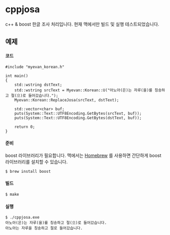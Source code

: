 cppjosa
=======

c++ &amp; boost 한글 조사 처리입니다. 현재 맥에서만 빌드 및 실행 테스트되었습니다.

## 예제

#### 코드

    #include "myevan_korean.h"

    int main()
    {
        std::wstring dstText;
        std::wstring srcText = Myevan::Korean::U("아노아(은)는 자루(을)를 칭송하고 절(으)로 들어갔습니다.");
        Myevan::Korean::ReplaceJosa(srcText, dstText);

        std::vector<char> buf;
        puts(System::Text::UTF8Encoding.GetBytes(srcText, buf));
        puts(System::Text::UTF8Encoding.GetBytes(dstText, buf));

        return 0;
    }

#### 준비

boost 라이브러리가 필요합니다. 맥에서는 [Homebrew](http://mxcl.github.io/homebrew/) 를 사용하면 간단하게 boost 라이브러리를 설치할 수 있습니다. 

    $ brew install boost

#### 빌드

    $ make

#### 실행

    $ ./cppjosa.exe
    아노아(은)는 자루(을)를 칭송하고 절(으)로 들어갔습니다.
    아노아는 자루을 칭송하고 절로 들어갔습니다.

